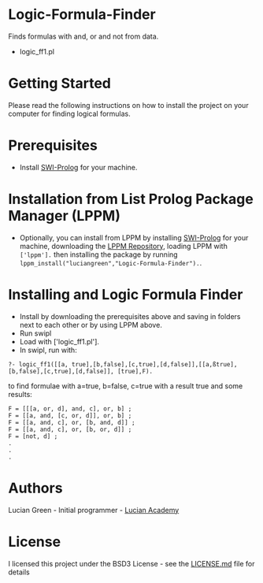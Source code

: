 # Logic-Formula-Finder
Finds formulas with and, or and not from data.

* logic_ff1.pl

# Getting Started

Please read the following instructions on how to install the project on your computer for finding logical formulas.

# Prerequisites

* Install <a href="https://www.swi-prolog.org/build/">SWI-Prolog</a> for your machine.

# Installation from List Prolog Package Manager (LPPM)

* Optionally, you can install from LPPM by installing <a href="https://www.swi-prolog.org/build/">SWI-Prolog</a> for your machine, downloading the <a href="https://github.com/luciangreen/List-Prolog-Package-Manager">LPPM Repository</a>, loading LPPM with `['lppm'].` then installing the package by running `lppm_install("luciangreen","Logic-Formula-Finder").`.

# Installing and Logic Formula Finder

* Install by downloading the prerequisites above and saving in folders next to each other or by using LPPM above.
* Run swipl
* Load with ['logic_ff1.pl'].
* In swipl, run with: 
```
?- logic_ff1([[a, true],[b,false],[c,true],[d,false]],[[a,ßtrue],[b,false],[c,true],[d,false]], [true],F).
```
to find formulae with a=true, b=false, c=true with a result true and some results:
```
F = [[[a, or, d], and, c], or, b] ;
F = [[a, and, [c, or, d]], or, b] ;
F = [[a, and, c], or, [b, and, d]] ;
F = [[a, and, c], or, [b, or, d]] ;
F = [not, d] ;
.
.
.
```

# Authors

Lucian Green - Initial programmer - <a href="https://www.lucianacademy.com/">Lucian Academy</a>

# License

I licensed this project under the BSD3 License - see the <a href="LICENSE">LICENSE.md</a> file for details



